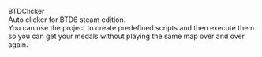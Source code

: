 BTDClicker  
Auto clicker for BTD6 steam edition.  
You can use the project to create predefined scripts and then execute them so you can get your medals without playing the same map over and over again.
